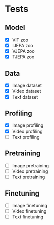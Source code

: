 # Tests

## Model
- [x] ViT zoo
- [x] IJEPA zoo
- [x] VJEPA zoo
- [x] TJEPA zoo

## Data
- [x] Image dataset
- [x] Video dataset
- [x] Text dataset

## Profiling
- [x] Image profiling
- [x] Video profiling
- [ ] Text profiling

## Pretraining
- [ ] Image pretraining
- [ ] Video pretraining
- [ ] Text pretraining

## Finetuning
- [ ] Image finetuning
- [ ] Video finetuning
- [ ] Text finetuning
